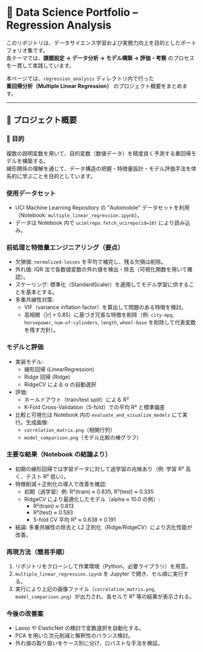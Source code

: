 # 🎯 Data Science Portfolio – Regression Analysis

このリポジトリは、データサイエンス学習および実務力向上を目的としたポートフォリオ集です。  
各テーマでは、**課題設定 → データ分析 → モデル構築 → 評価・考察** のプロセスを一貫して実践しています。

本ページでは、`regression_analysis` ディレクトリ内で行った  
**重回帰分析（Multiple Linear Regression）** のプロジェクト概要をまとめます。

---

## 📘 プロジェクト概要

### 🎯 目的
複数の説明変数を用いて、目的変数（数値データ）を精度良く予測する重回帰モデルを構築する。  
線形関係の理解を通じて、データ構造の把握・特徴量設計・モデル評価手法を体系的に学ぶことを目的としています。

### 使用データセット
- UCI Machine Learning Repository の "Automobile" データセットを利用（Notebook: `multiple_linear_regression.ipynb`）。
- データは Notebook 内で `ucimlrepo.fetch_ucirepo(id=10)` により読み込み。

### 前処理と特徴量エンジニアリング（要点）
- 欠損値: `normalized-losses` を平均で補完し、残る欠損は削除。  
- 外れ値: IQR 法で各数値変数の外れ値を検出・除去（可視化関数を用いて確認）。  
- スケーリング: 標準化（StandardScaler）を適用してモデル学習に供することを基本とする。  
- 多重共線性対策:
  - VIF（variance inflation factor）を算出して問題のある特徴を検討。
  - 高相関（|r| > 0.85）に基づき冗長な特徴を削除（例: `city-mpg`, `horsepower`, `num-of-cylinders`, `length`, `wheel-base` を削除して代表変数を残す方針）。

### モデルと評価
- 実装モデル:
  - 線形回帰 (LinearRegression)
  - Ridge 回帰 (Ridge)
  - RidgeCV による α の自動選択
- 評価:
  - ホールドアウト（train/test split）による R²
  - K-Fold Cross-Validation（5-fold）での平均 R² と標準偏差
- 比較と可視化は Notebook 内の `evaluate_and_visualize_models` にて実行。生成画像:
  - `correlation_matrix.png`（相関行列）
  - `model_comparison.png`（モデル比較の棒グラフ）

### 主要な結果（Notebook の結論より）
- 初期の線形回帰では学習データに対して過学習の兆候あり（例: 学習 R² 高く、テスト R² 低い）。  
- 特徴削減＋正則化の導入で改善を確認:
  - 初期（過学習）例: R²(train) ≈ 0.835, R²(test) ≈ 0.335
  - RidgeCV により最適化したモデル（alpha ≈ 10.0 の例）:  
    - R²(train) ≈ 0.813  
    - R²(test) ≈ 0.593  
    - 5-fold CV 平均 R² ≈ 0.638 ± 0.191
- 結論: 多重共線性の除去と L2 正則化（Ridge/RidgeCV）により汎化性能が改善。

### 再現方法（簡易手順）
1. リポジトリをクローンして作業環境（Python、必要ライブラリ）を用意。  
2. `multiple_linear_regression.ipynb` を Jupyter で開き、セル順に実行する。  
3. 実行により上記の画像ファイル（`correlation_matrix.png`, `model_comparison.png`）が出力され、各セルで R² 等の結果が表示される。

### 今後の改善案
- Lasso や ElasticNet の検討で変数選択を自動化する。  
- PCA を用いた次元削減と解釈性のバランス検討。  
- 外れ値の取り扱いをケース別に分け、ロバストな手法を検証。

